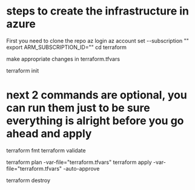 # steps to create the infrastructure in azure
First you need to clone the repo
az login
az account set --subscription "<your-subscription-id-or-name>"
export ARM_SUBSCRIPTION_ID="<your-subscription-id>"
cd terraform

make appropriate changes in terraform.tfvars

terraform init

# next 2 commands are optional, you can run them just to be sure everything is alright before you go ahead and apply
terraform fmt
terraform validate

terraform plan -var-file="terraform.tfvars"
terraform apply -var-file="terraform.tfvars" -auto-approve





terraform destroy
